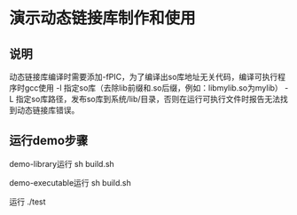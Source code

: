 # 演示动态链接库制作和使用

## 说明

 动态链接库编译时需要添加-fPIC，为了编译出so库地址无关代码，编译可执行程序时gcc使用 -l 指定so库（去除lib前缀和.so后缀，例如：libmylib.so为mylib） -L 指定so库路径，发布so库到系统/lib/目录，否则在运行可执行文件时报告无法找到动态链接库错误。



## 运行demo步骤

demo-library运行 sh build.sh

demo-executable运行 sh build.sh

运行 ./test